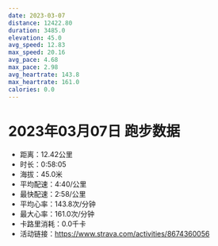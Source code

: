 ```yaml
---
date: 2023-03-07
distance: 12422.80
duration: 3485.0
elevation: 45.0
avg_speed: 12.83
max_speed: 20.16
avg_pace: 4.68
max_pace: 2.98
avg_heartrate: 143.8
max_heartrate: 161.0
calories: 0.0
---
```


# 2023年03月07日 跑步数据

- 距离：12.42公里
- 时长：0:58:05
- 海拔：45.0米
- 平均配速：4:40/公里
- 最快配速：2:58/公里
- 平均心率：143.8次/分钟
- 最大心率：161.0次/分钟
- 卡路里消耗：0.0千卡
- 活动链接：https://www.strava.com/activities/8674360056
